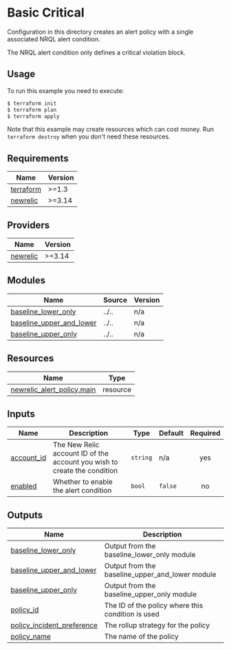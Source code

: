# Basic Critical

Configuration in this directory creates an alert policy with a single associated NRQL alert condition.

The NRQL alert condition only defines a critical violation block.

## Usage

To run this example you need to execute:

```bash
$ terraform init
$ terraform plan
$ terraform apply
```

Note that this example may create resources which can cost money. Run `terraform destroy` when you don't need these resources.

<!-- BEGINNING OF PRE-COMMIT-TERRAFORM DOCS HOOK -->
## Requirements

| Name | Version |
|------|---------|
| <a name="requirement_terraform"></a> [terraform](#requirement\_terraform) | >=1.3 |
| <a name="requirement_newrelic"></a> [newrelic](#requirement\_newrelic) | >=3.14 |

## Providers

| Name | Version |
|------|---------|
| <a name="provider_newrelic"></a> [newrelic](#provider\_newrelic) | >=3.14 |

## Modules

| Name | Source | Version |
|------|--------|---------|
| <a name="module_baseline_lower_only"></a> [baseline\_lower\_only](#module\_baseline\_lower\_only) | ../.. | n/a |
| <a name="module_baseline_upper_and_lower"></a> [baseline\_upper\_and\_lower](#module\_baseline\_upper\_and\_lower) | ../.. | n/a |
| <a name="module_baseline_upper_only"></a> [baseline\_upper\_only](#module\_baseline\_upper\_only) | ../.. | n/a |

## Resources

| Name | Type |
|------|------|
| [newrelic_alert_policy.main](https://registry.terraform.io/providers/newrelic/newrelic/latest/docs/resources/alert_policy) | resource |

## Inputs

| Name | Description | Type | Default | Required |
|------|-------------|------|---------|:--------:|
| <a name="input_account_id"></a> [account\_id](#input\_account\_id) | The New Relic account ID of the account you wish to create the condition | `string` | n/a | yes |
| <a name="input_enabled"></a> [enabled](#input\_enabled) | Whether to enable the alert condition | `bool` | `false` | no |

## Outputs

| Name | Description |
|------|-------------|
| <a name="output_baseline_lower_only"></a> [baseline\_lower\_only](#output\_baseline\_lower\_only) | Output from the baseline\_lower\_only module |
| <a name="output_baseline_upper_and_lower"></a> [baseline\_upper\_and\_lower](#output\_baseline\_upper\_and\_lower) | Output from the baseline\_upper\_and\_lower module |
| <a name="output_baseline_upper_only"></a> [baseline\_upper\_only](#output\_baseline\_upper\_only) | Output from the baseline\_upper\_only module |
| <a name="output_policy_id"></a> [policy\_id](#output\_policy\_id) | The ID of the policy where this condition is used |
| <a name="output_policy_incident_preference"></a> [policy\_incident\_preference](#output\_policy\_incident\_preference) | The rollup strategy for the policy |
| <a name="output_policy_name"></a> [policy\_name](#output\_policy\_name) | The name of the policy |
<!-- END OF PRE-COMMIT-TERRAFORM DOCS HOOK -->
